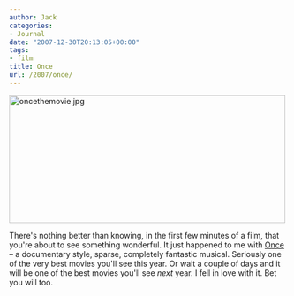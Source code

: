 ```yaml
---
author: Jack
categories:
- Journal
date: "2007-12-30T20:13:05+00:00"
tags:
- film
title: Once
url: /2007/once/
---
```


<img src="/files/oncethemovie.jpg" alt="oncethemovie.jpg" border="0" width="500" height="231" />

There's nothing better than knowing, in the first few minutes of a film, that you're about to see something wonderful. It just happened to me with [Once][1] &#8211; a documentary style, sparse, completely fantastic musical. Seriously one of the very best movies you'll see this year. Or wait a couple of days and it will be one of the best movies you'll see _next_ year. I fell in love with it. Bet you will too.

 [1]: http://www.rottentomatoes.com/m/once/